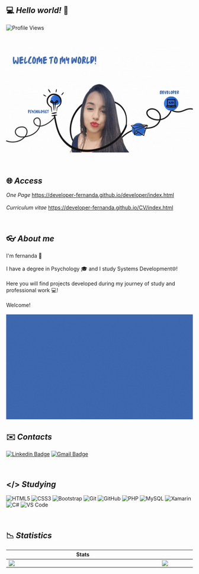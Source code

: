 ## 💻 *Hello world!* 💙 
![Profile Views](http://estruyf-github.azurewebsites.net/api/VisitorHit?user=developer-fernanda&repo=developer-fernanda&countColorcountColor)

<br>

![welcome](https://github.com/developer-fernanda/developer-fernanda/blob/main/Welcome%20to%20my%20%20world.gif)

<br>

## 🌐 *Access*

*One Page*
<a href=https://developer-fernanda.github.io/developer/index.html> https://developer-fernanda.github.io/developer/index.html </a>
<br><br>
*Curriculum vitae*
<a href=https://developer-fernanda.github.io/CV/index.html> https://developer-fernanda.github.io/CV/index.html  </a>


<br>

## 👓 *About me* 


I'm fernanda 💙 <br><br> I have a degree in Psychology  🎓 and I study Systems Development🌐! <br><br> Here you will find projects developed during my journey of study and professional work 💻! <br><br> Welcome! 
<br> <br>
![welcome](https://github.com/developer-fernanda/developer-fernanda/blob/main/gif-sm.gif)
<br>

## ✉️ *Contacts*

[![Linkedin Badge](https://img.shields.io/badge/LinkedIn-0077B5?style=for-the-badge&logo=linkedin&logoColor=white)](https://www.linkedin.com/in/fernanda-ingrid-94156377/) 
[![Gmail Badge ](https://img.shields.io/badge/Gmail-D14836?style=for-the-badge&logo=gmail&logoColor=white)](mailto:developer.fernanda.ingrid@gmail.com)

<br>

## </> *Studying*

![HTML5](https://img.shields.io/badge/HTML5-E34F26?style=for-the-badge&logo=html5&logoColor=white)
![CSS3](https://img.shields.io/badge/CSS3-1572B6?style=for-the-badge&logo=css3&logoColor=white)
![Bootstrap](https://img.shields.io/badge/Bootstrap-563D7C?style=for-the-badge&logo=bootstrap&logoColor=white)
![Git](https://img.shields.io/badge/-Git-black?style=for-the-badge&logo=git&link=https://github.com/hritik5102)
![GitHub](https://img.shields.io/badge/-GitHub-181717?style=for-the-badge&logo=github)
![PHP](https://img.shields.io/badge/PHP-777BB4?style=for-the-badge&logo=php&logoColor=white)
![MySQL](https://img.shields.io/badge/MySQL-00000F?style=for-the-badge&logo=mysql&logoColor=white)
![Xamarin](https://img.shields.io/badge/Xamarin-3498DB?style=for-the-badge&logo=xamarin&logoColor=white)
![C#](https://img.shields.io/badge/C%23-239120?style=for-the-badge&logo=c-sharp&logoColor=white)
![VS Code](http://img.shields.io/badge/-VS%20Code-007ACC?style=for-the-badge&logo=visual-studio-code)


<br>

## 📉 *Statistics*

 
|  Stats |  Languages |
|--|--|
|   <img  align="left"  width="400px" src="https://github-readme-stats.vercel.app/api?username=developer-fernanda&show_icons=true&theme=tokyonight"/> |   <img  align="left"  width="400px" src="https://github-readme-stats.vercel.app/api/top-langs/?username=developer-fernanda&layout=compact&hide=shell&theme=tokyonight"/> |







